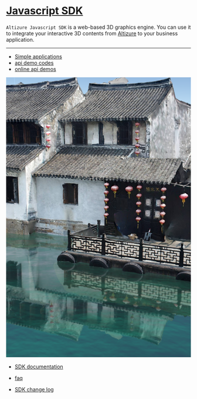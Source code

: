 # [Javascript SDK](http://docs.altizure.cn/zh-hans/jssdk.html)

`Altizure Javascript SDK` is a web-based 3D graphics engine. You can use it to integrate your interactive 3D contents from [Altizure](https://www.altizure.com/) to your business application.

---

* [Simple applications](http://docs.altizure.cn/zh-hans/jssdk-demo.html)
* [api demo codes](https://github.com/altizure/sdk.examples)
* [online api demos](https://altizure.github.io/sdk.examples/examples.sdk.html)

[![](/assets/intermediate-3d-sdk-demo.png)](https://altizure.github.io/sdk.examples/2-1-add-project-water/ "water demo")

* [SDK documentation](https://legacy.gitbook.com/book/jingbogit/everest-tutorial/edit#)

* [faq](http://docs.altizure.cn/zh-hans/jssdk-faq.html)

* [SDK change log](http://docs.altizure.cn/zh-hans/jssdk-changelog.html)



